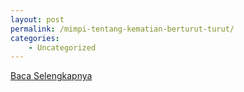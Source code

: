 ```yaml
---
layout: post
permalink: /mimpi-tentang-kematian-berturut-turut/
categories:
    - Uncategorized
---
```


[Baca Selengkapnya](/07)